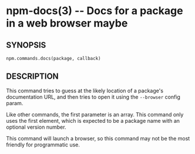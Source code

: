 npm-docs(3) -- Docs for a package in a web browser maybe
========================================================








































































<extoc></extoc>

## SYNOPSIS

    npm.commands.docs(package, callback)

## DESCRIPTION

This command tries to guess at the likely location of a package's
documentation URL, and then tries to open it using the `--browser`
config param.

Like other commands, the first parameter is an array. This command only
uses the first element, which is expected to be a package name with an
optional version number.

This command will launch a browser, so this command may not be the most
friendly for programmatic use.
